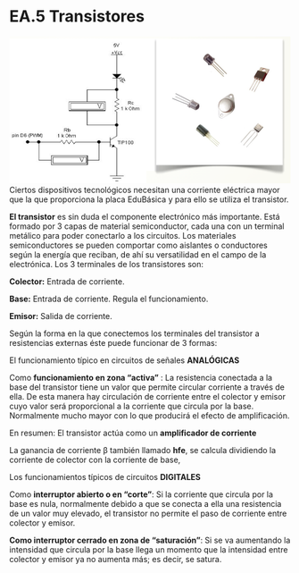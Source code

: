 # EA.5 Transistores

![](../../../.gitbook/assets/captura_de_pantalla_2015-05-25_a_las_12.15.07.png) Ciertos dispositivos tecnológicos necesitan una corriente eléctrica mayor que la que proporciona la placa EduBásica y para ello se utiliza el transistor.

**El transistor** es sin duda el componente electrónico más importante. Está formado por 3 capas de material semiconductor, cada una con un terminal metálico para poder conectarlo a los circuitos. Los materiales semiconductores se pueden comportar como aislantes o conductores según la energía que reciban, de ahí su versatilidad en el campo de la electrónica. Los 3 terminales de los transistores son:

**Colector:** Entrada de corriente.

**Base:** Entrada de corriente. Regula el funcionamiento.

**Emisor:** Salida de corriente.

Según la forma en la que conectemos los terminales del transistor a resistencias externas éste puede funcionar de 3 formas:

El funcionamiento típico en circuitos de señales **ANALÓGICAS** 

Como **funcionamiento en zona “activa”** : La resistencia conectada a la base del transistor tiene un valor que permite circular corriente a través de ella. De esta manera hay circulación de corriente entre el colector y emisor cuyo valor será proporcional a la corriente que circula por la base. Normalmente mucho mayor con lo que producirá el efecto de amplificación.

En resumen: El transistor actúa como un **amplificador de corriente** 

La ganancia de corriente β también llamado **hfe**, se calcula dividiendo la corriente de colector con la corriente de base,

Los funcionamientos típicos de circuitos **DIGITALES**

Como **interruptor abierto o en “corte”**: Si la corriente que circula por la base es nula, normalmente debido a que se conecta a ella una resistencia de un valor muy elevado, el transistor no permite el paso de corriente entre colector y emisor.

**Como interruptor cerrado en zona de “saturación”**: Si se va aumentando la intensidad que circula por la base llega un momento que la intensidad entre colector y emisor ya no aumenta más; es decir, se satura.

